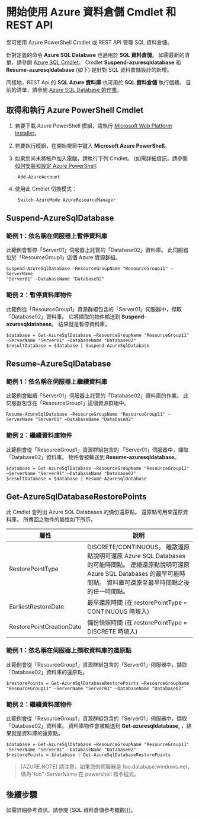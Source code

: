<properties
   pageTitle="開始使用 SQL 資料倉儲中的 Cmdlet"
   description="使用 PowerShell Cmdlet 暫止和重新啟動 SQL 資料倉儲"
   services="sql-data-warehouse"
   documentationCenter="NA"
   authors="sidneyh"
   manager="barbkess"
   editor=""/>

<tags
   ms.service="sql-data-warehouse"
   ms.devlang="NA"
   ms.topic="article"
   ms.tgt_pltfrm="NA"
   ms.workload="data-services"
   ms.date="12/15/2015"
   ms.author="twounder;sidneyh;barbkess"/>

# 開始使用 Azure 資料倉儲 Cmdlet 和 REST API

您可使用 Azure PowerShell Cmdlet 或 REST API 管理 SQL 資料倉儲。 

針對定義的命令 **Azure SQL Database** 也適用於 **SQL 資料倉儲**。 如需最新的清單，請參閱 [Azure SQL Cmdlet](https://msdn.microsoft.com/library/mt574084.aspx)。 Cmdlet **Suspend-azuresqldatabase** 和 **Resume-azuresqldatabase** (如下) 是針對 SQL 資料倉儲設計的新增。

同樣地，REST Api 的 **SQL Azure 資料庫** 也可用於 **SQL 資料倉儲** 執行個體。 目前的清單，請參閱 [Azure SQL Database 的作業](https://msdn.microsoft.com/library/azure/dn505719.aspx)。

## 取得和執行 Azure PowerShell Cmdlet

1. 若要下載 Azure PowerShell 模組，請執行 [Microsoft Web Platform Installer](http://go.microsoft.com/fwlink/p/?linkid=320376&clcid=0x409)。 
2. 若要執行模組，在開始視窗中鍵入 **Microsoft Azure PowerShell**。
3. 如果您尚未將帳戶加入電腦，請執行下列 Cmdlet。 (如需詳細資訊，請參閱 [如何安裝和設定 Azure PowerShell]():

        Add-AzureAccount
3. 使用此 Cmdlet 切換模式：

        Switch-AzureMode AzureResourceManager

## Suspend-AzureSqlDatabase
### 範例 1：依名稱在伺服器上暫停資料庫

此範例會暫停「Server01」伺服器上託管的「Database02」資料庫。 此伺服器位於「ResourceGroup1」這個 Azure 資源群組。

    Suspend-AzureSqlDatabase –ResourceGroupName "ResourceGroup11" –ServerName
    "Server01" –DatabaseName "Database02"

### 範例 2：暫停資料庫物件

此範例從「ResourceGroup1」資源群組包含的「Server01」伺服器中，擷取「Database02」資料庫。 它將擷取的物件輸送到 **Suspend-azuresqldatabase**。 結果就是暫停資料庫。

    $database = Get-AzureSqlDatabase –ResourceGroupName "ResourceGroup11" –ServerName "Server01" –DatabaseName "Database02"
    $resultDatabase = $database | Suspend-AzureSqlDatabase

## Resume-AzureSqlDatabase

### 範例 1：依名稱在伺服器上繼續資料庫

此範例會繼續「Server01」伺服器上託管的「Database02」資料庫的作業。 此伺服器包含在「ResourceGroup1」這個資源群組中。

    Resume-AzureSqlDatabase –ResourceGroupName "ResourceGroup11" –ServerName "Server01" –DatabaseName "Database02"

### 範例 2：繼續資料庫物件

此範例會從「ResourceGroup1」資源群組包含的 「Server01」伺服器中，擷取「Database02」資料庫。 物件會被輸送到 **Resume-azuresqldatabase**。 

    $database = Get-AzureSqlDatabase –ResourceGroupName "ResourceGroup11" –ServerName "Server01" –DatabaseName "Database02"
    $resultDatabase = $database | Resume-AzureSqlDatabase

## Get-AzureSqlDatabaseRestorePoints

此 Cmdlet 會列出 Azure SQL Databases 的備份還原點。 還原點可用來還原資料庫。
所傳回之物件的屬性如下所示。

屬性|說明
---|---
RestorePointType|DISCRETE/CONTINUOUS。 離散還原點說明可還原 Azure SQL Databases 的可能時間點。 連續還原點說明可還原 Azure SQL Databases 的最早可能時間點。 資料庫可還原至最早時間點之後的任一時間點。
EarliestRestoreDate|最早還原時間 (在 restorePointType = CONTINUOUS 時填入)
RestorePointCreationDate |備份快照時間 (在 restorePointType = DISCRETE 時填入)

### 範例 1：依名稱在伺服器上擷取資料庫的還原點
此範例會從「ResourceGroup1」資源群組包含的「Server01」伺服器中，擷取「Database02」資料庫的還原點。

    $restorePoints = Get-AzureSqlDatabaseRestorePoints –ResourceGroupName "ResourceGroup11" –ServerName "Server01" –DatabaseName "Database02"



### 範例 2：繼續資料庫物件

此範例會從「ResourceGroup1」資源群組包含的「Server01」伺服器中，擷取「Database02」資料庫。 資料庫物件會被輸送到 **Get-azuresqldatabase**, ，結果就是資料庫的還原點。

    $database = Get-AzureSqlDatabase –ResourceGroupName "ResourceGroup11" –ServerName "Server01" –DatabaseName "Database02"
    $restorePoints = $database | Get-AzureSqlDatabaseRestorePoints



> [AZURE.NOTE] 請注意，如果您的伺服器是 foo.database.windows.net，做為"foo"-ServerName 在 powershell 指令程式。


## 後續步驟
如需詳細參考資訊，請參閱 [SQL 資料倉儲參考概觀][]。

<!--Image references-->

<!--Article references-->
[SQL Data Warehouse reference overview]: sql-data-warehouse-overview-reference.md
[How to install and configure Azure PowerShell]: ../articles/powershell-install-configure.md

<!--MSDN references-->


<!--Other Web references-->
[gog]: http://google.com/
[yah]: http://search.yahoo.com/
[msn]: http://search.msn.com/

